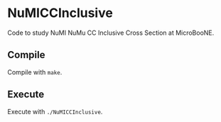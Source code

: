 # NuMICCInclusive

Code to study NuMI NuMu CC Inclusive Cross Section at MicroBooNE.

## Compile

Compile with `make`.

## Execute

Execute with `./NuMICCInclusive`.
